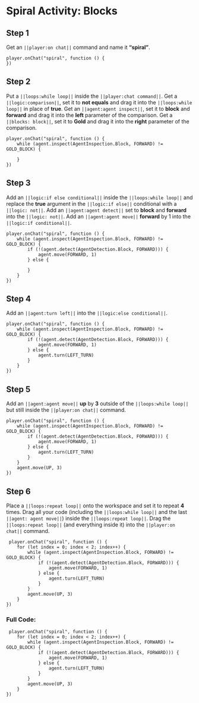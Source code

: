 
# Spiral Activity: Blocks


## Step 1
Get an ``||player:on chat||`` command and name it **“spiral”**.

```blocks
player.onChat("spiral", function () {
})
```

## Step 2

Put a ``||loops:while loop||`` inside the ``||player:chat command||``. Get a ``||logic:comparison||``, set it to **not equals** and drag it into the ``||loops:while loop||`` in place of **true**. Get an ``||agent:agent inspect||``, set it to **block** and **forward** and drag it into the **left** parameter of the comparison. Get a ``||blocks: block||``, set it to **Gold** and drag it into the **right** parameter of the comparison. 

```blocks
player.onChat("spiral", function () {
    while (agent.inspect(AgentInspection.Block, FORWARD) != GOLD_BLOCK) {
    	
    }
})
```

## Step 3

Add an ``||logic:if else conditional||`` inside the ``||loops:while loop||`` and replace the **true** argument in the ``||logic:if else||`` conditional with a ``||logic: not||``. Add an ``||agent:agent detect||`` set to **block** and **forward** into the ``||logic: not||``. Add an ``||agent:agent move||`` **forward** by 1 into the ``||logic:if conditional||``.

```blocks
player.onChat("spiral", function () {
    while (agent.inspect(AgentInspection.Block, FORWARD) != GOLD_BLOCK) {
        if (!(agent.detect(AgentDetection.Block, FORWARD))) {
            agent.move(FORWARD, 1)
        } else {
        	
        }
    }
})
```

## Step 4

Add an ``||agent:turn left||`` into the ``||logic:else conditional||``.

```blocks
player.onChat("spiral", function () {
    while (agent.inspect(AgentInspection.Block, FORWARD) != GOLD_BLOCK) {
        if (!(agent.detect(AgentDetection.Block, FORWARD))) {
            agent.move(FORWARD, 1)
        } else {
            agent.turn(LEFT_TURN)
        }
    }
})
```

## Step 5

Add an ``||agent:agent move||`` **up** by **3** outside of the ``||loops:while loop||`` but still inside the ``||player:on chat||`` command.  

```blocks
player.onChat("spiral", function () {
    while (agent.inspect(AgentInspection.Block, FORWARD) != GOLD_BLOCK) {
        if (!(agent.detect(AgentDetection.Block, FORWARD))) {
            agent.move(FORWARD, 1)
        } else {
            agent.turn(LEFT_TURN)
        }
    }
    agent.move(UP, 3)
})
```

## Step 6

Place a ``||loops:repeat loop||`` onto the workspace and set it to repeat **4** times. Drag all your code (including the ``||loops:while loop||`` and the last ``||agent: agent move||``) inside the ``||loops:repeat loop||``. Drag the ``||loops:repeat loop||`` (and everything inside it) into the ``||player:on chat||`` command. 

```blocks
 player.onChat("spiral", function () {
    for (let index = 0; index < 2; index++) {
        while (agent.inspect(AgentInspection.Block, FORWARD) != GOLD_BLOCK) {
            if (!(agent.detect(AgentDetection.Block, FORWARD))) {
                agent.move(FORWARD, 1)
            } else {
                agent.turn(LEFT_TURN)
            }
        }
        agent.move(UP, 3)
    }
})

```

### Full Code: 

```blocks
 player.onChat("spiral", function () {
    for (let index = 0; index < 2; index++) {
        while (agent.inspect(AgentInspection.Block, FORWARD) != GOLD_BLOCK) {
            if (!(agent.detect(AgentDetection.Block, FORWARD))) {
                agent.move(FORWARD, 1)
            } else {
                agent.turn(LEFT_TURN)
            }
        }
        agent.move(UP, 3)
    }
})
```
